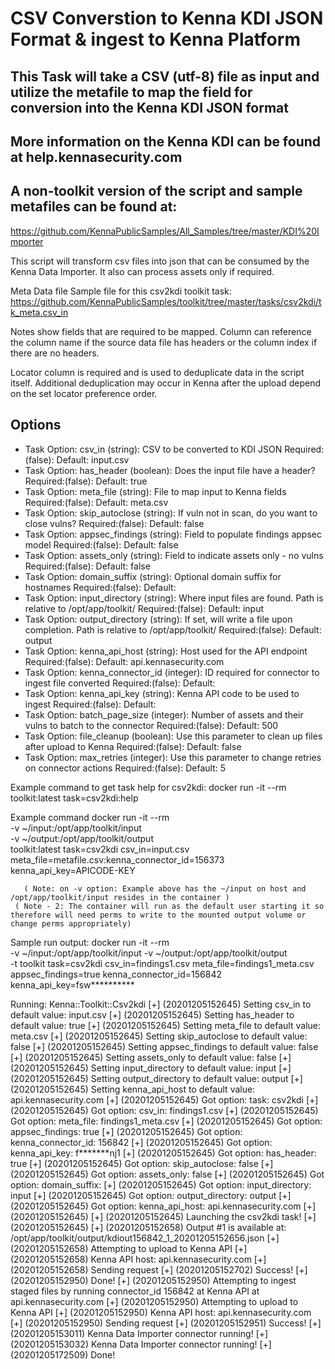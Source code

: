 # CSV Converstion to Kenna KDI JSON Format & ingest to Kenna Platform

## This Task will take a CSV (utf-8) file as input and utilize the metafile to map the field for conversion into the Kenna KDI JSON format
## More information on the Kenna KDI can be found at help.kennasecurity.com
## A non-toolkit version of the script and sample metafiles can be found at:
   https://github.com/KennaPublicSamples/All_Samples/tree/master/KDI%20Importer

This script will transform csv files into json that can be consumed by the Kenna Data Importer. It also can process assets only if required.


Meta Data file
Sample file for this csv2kdi toolkit task:
  https://github.com/KennaPublicSamples/toolkit/tree/master/tasks/csv2kdi/tk_meta.csv_in

Notes show fields that are required to be mapped. Column can reference the column name if the source data file has headers or the column index if there are no headers.

Locator column is required and is used to deduplicate data in the script itself. Additional deduplication may occur in Kenna after the upload depend on the set locator preference order.

## Options

- Task Option: csv_in (string): CSV to be converted to KDI JSON
               Required:(false): Default: input.csv
- Task Option: has_header (boolean): Does the input file have a header?
               Required:(false): Default: true
- Task Option: meta_file (string): File to map input to Kenna fields
               Required:(false): Default: meta.csv
- Task Option: skip_autoclose (string): If vuln not in scan, do you want to close vulns?
               Required:(false): Default: false
- Task Option: appsec_findings (string): Field to populate findings appsec model
               Required:(false): Default: false
- Task Option: assets_only (string): Field to indicate assets only - no vulns
               Required:(false): Default: false
- Task Option: domain_suffix (string): Optional domain suffix for hostnames
               Required:(false): Default:
- Task Option: input_directory (string): Where input files are found. Path is relative to /opt/app/toolkit/
               Required:(false): Default: input
- Task Option: output_directory (string): If set, will write a file upon completion. Path is relative to /opt/app/toolkit/
               Required:(false): Default: output
- Task Option: kenna_api_host (string): Host used for the API endpoint
               Required:(false): Default: api.kennasecurity.com
- Task Option: kenna_connector_id (integer): ID required for connector to ingest file converted
               Required:(false): Default:
- Task Option: kenna_api_key (string): Kenna API code to be used to ingest
               Required:(false): Default:
- Task Option: batch_page_size (integer): Number of assets and their vulns to batch to the connector
               Required:(false): Default: 500
- Task Option: file_cleanup (boolean): Use this parameter to clean up files after upload to Kenna
               Required:(false): Default: false
- Task Option: max_retries (integer): Use this parameter to change retries on connector actions
               Required:(false): Default: 5


Example command to get task help for csv2kdi:
docker run -it --rm toolkit:latest task=csv2kdi:help

Example command
docker run -it --rm  \
     -v ~/input:/opt/app/toolkit/input \
	   -v ~/output:/opt/app/toolkit/output \
	   toolkit:latest task=csv2kdi csv_in=input.csv \
     meta_file=metafile.csv:kenna_connector_id=156373 \
     kenna_api_key=APICODE-KEY

	   ( Note: on -v option: Example above has the ~/input on host and /opt/app/toolkit/input resides in the container )
     ( Note - 2: The container will run as the default user starting it so therefore will need perms to write to the mounted output volume or change perms appropriately)

Sample run output:
docker run -it --rm \
 -v ~/input:/opt/app/toolkit/input -v ~/output:/opt/app/toolkit/output \
 -t toolkit task=csv2kdi csv_in=findings1.csv meta_file=findings1_meta.csv \
 appsec_findings=true kenna_connector_id=156842 kenna_api_key=fsw**********

Running: Kenna::Toolkit::Csv2kdi
[+] (20201205152645) Setting csv_in to default value: input.csv
[+] (20201205152645) Setting has_header to default value: true
[+] (20201205152645) Setting meta_file to default value: meta.csv
[+] (20201205152645) Setting skip_autoclose to default value: false
[+] (20201205152645) Setting appsec_findings to default value: false
[+] (20201205152645) Setting assets_only to default value: false
[+] (20201205152645) Setting input_directory to default value: input
[+] (20201205152645) Setting output_directory to default value: output
[+] (20201205152645) Setting kenna_api_host to default value: api.kennasecurity.com
[+] (20201205152645) Got option: task: csv2kdi
[+] (20201205152645) Got option: csv_in: findings1.csv
[+] (20201205152645) Got option: meta_file: findings1_meta.csv
[+] (20201205152645) Got option: appsec_findings: true
[+] (20201205152645) Got option: kenna_connector_id: 156842
[+] (20201205152645) Got option: kenna_api_key: f*******nj1
[+] (20201205152645) Got option: has_header: true
[+] (20201205152645) Got option: skip_autoclose: false
[+] (20201205152645) Got option: assets_only: false
[+] (20201205152645) Got option: domain_suffix:
[+] (20201205152645) Got option: input_directory: input
[+] (20201205152645) Got option: output_directory: output
[+] (20201205152645) Got option: kenna_api_host: api.kennasecurity.com
[+] (20201205152645)
[+] (20201205152645) Launching the csv2kdi task!
[+] (20201205152645)
[+] (20201205152658) Output #1 is available at: /opt/app/toolkit/output/kdiout156842_1_20201205152656.json
[+] (20201205152658) Attempting to upload to Kenna API
[+] (20201205152658) Kenna API host: api.kennasecurity.com
[+] (20201205152658) Sending request
[+] (20201205152702) Success!
[+] (20201205152950) Done!
[+] (20201205152950) Attempting to ingest staged files by running connector_id 156842 at Kenna API at api.kennasecurity.com
[+] (20201205152950) Attempting to upload to Kenna API
[+] (20201205152950) Kenna API host: api.kennasecurity.com
[+] (20201205152950) Sending request
[+] (20201205152951) Success!
[+] (20201205153011) Kenna Data Importer connector running!
[+] (20201205153032) Kenna Data Importer connector running!
[+] (20201205172509) Done!
